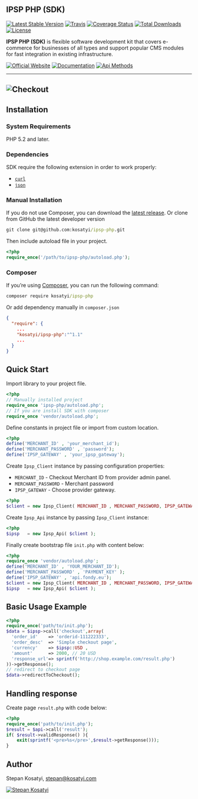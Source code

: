 ## IPSP PHP (SDK)

[![Latest Stable Version](https://poser.pugx.org/kosatyi/ipsp-php/version)](https://packagist.org/packages/kosatyi/ipsp-php)
[![Travis](https://img.shields.io/travis/kosatyi/ipsp-php.svg)](https://travis-ci.org/kosatyi/ipsp-php)
[![Coverage Status](https://img.shields.io/coveralls/kosatyi/ipsp-php/master.svg)](https://coveralls.io/github/kosatyi/ipsp-php)
[![Total Downloads](https://poser.pugx.org/kosatyi/ipsp-php/downloads)](https://packagist.org/packages/kosatyi/ipsp-php)
[![License](https://poser.pugx.org/kosatyi/ipsp-php/license)](https://packagist.org/packages/kosatyi/ipsp-php)

**IPSP PHP (SDK)** is flexible software development kit that covers e-commerce for businesses of all types and support
popular CMS modules for fast integration in existing infrastructure.

[![Official Website](https://img.shields.io/badge/official-website-green.svg)](https://ipsp-php.com/)
[![Documentation](https://img.shields.io/badge/sdk-documentation-orange.svg)](https://ipsp-php.com/docs/)
[![Api Methods](https://img.shields.io/badge/api-methods-blue.svg)](https://ipsp-php.com/docs/api-methods/)

---
![Checkout](https://i.imgur.com/7pZYzfV.png)
---

## Installation

### System Requirements

PHP 5.2 and later.

### Dependencies

SDK require the following extension in order to work properly:

- [`curl`](https://secure.php.net/manual/en/book.curl.php)
- [`json`](https://secure.php.net/manual/en/book.json.php)

### Manual Installation

If you do not use Composer, you can download the
[latest release](https://github.com/kosatyi/ipsp-php/releases).
Or clone from GitHub the latest developer version
```cmd
git clone git@github.com:kosatyi/ipsp-php.git
```

Then include autoload file in your project.

```php
<?php
require_once('/path/to/ipsp-php/autoload.php');
```

### Composer

If you’re using [Composer](https://getcomposer.org/), you can run the following command:

```cmd
composer require kosatyi/ipsp-php
```

Or add dependency manually in `composer.json`

```json
{
  "require": {
    ...
    "kosatyi/ipsp-php":"^1.1"
    ...
  }
}

```


## Quick Start

Import library to your project file.

```php
<?php
// Manually installed project
require_once 'ipsp-php/autoload.php';
// If you are install SDK with composer
require_once 'vendor/autoload.php';
```

Define constants in project file or import from custom location.

```php
<?php
define('MERCHANT_ID' , 'your_merchant_id');
define('MERCHANT_PASSWORD' , 'password');
define('IPSP_GATEWAY' , 'your_ipsp_gateway');
```

Create `Ipsp_Client` instance by passing configuration properties:

- `MERCHANT_ID` - Checkout Merchant ID from provider admin panel.
- `MERCHANT_PASSWORD` - Merchant password
- `IPSP_GATEWAY` - Choose provider gateway.

```php
<?php
$client = new Ipsp_Client( MERCHANT_ID , MERCHANT_PASSWORD, IPSP_GATEWAY );
```

Create `Ipsp_Api` instance by passing `Ipsp_Client` instance:

```php
<?php
$ipsp   = new Ipsp_Api( $client );
```

Finally create bootstrap file `init.php` with content below:

```php
<?php
require_once 'vendor/autoload.php';
define('MERCHANT_ID' , 'YOUR_MERCHANT_ID');
define('MERCHANT_PASSWORD' , 'PAYMENT_KEY' );
define('IPSP_GATEWAY' , 'api.fondy.eu');
$client = new Ipsp_Client( MERCHANT_ID , MERCHANT_PASSWORD, IPSP_GATEWAY );
$ipsp   = new Ipsp_Api( $client );
```

## Basic Usage Example

```php
<?php
require_once('path/to/init.php');
$data = $ipsp->call('checkout',array(
  'order_id'    => 'orderid-111222333',
  'order_desc'  => 'Simple checkout page',
  'currency'    => $ipsp::USD ,
  'amount'      => 2000, // 20 USD
  'response_url'=> sprintf('http://shop.example.com/result.php')
))->getResponse();
// redirect to checkout page
$data->redirectToCheckout();
```

## Handling response

Create page `result.php` with code below:

```php
<?php
require_once('path/to/init.php');
$result = $api->call('result');
if( $result->validResponse() ){
    exit(sprintf('<pre>%s</pre>',$result->getResponse()));
}
```

## Author

Stepan Kosatyi, stepan@kosatyi.com

[![Stepan Kosatyi](https://img.shields.io/badge/stepan-kosatyi-purple.svg)](https://kosatyi.com/)